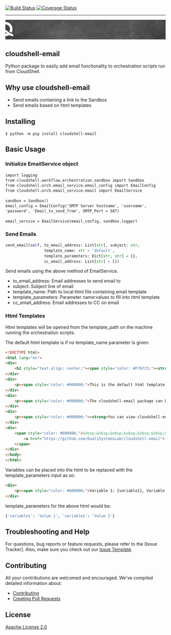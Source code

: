 [![Build Status](https://travis-ci.org/QualiSystemsLab/cloudshell-email.svg?branch=master)](https://travis-ci.org/QualiSystems/cloudshell-email) [![Coverage Status](https://coveralls.io/repos/github/QualiSystemsLab/cloudshell-email/badge.svg?branch=master)](https://coveralls.io/github/QualiSystemsLab/cloudshell-email?branch=master)

---

![quali](quali.png)

## cloudshell-email
Python package to easily add email functionality to orchestration scripts run from CloudShell.

## Why use cloudshell-email
- Send emails containing a link to the Sandbox
- Send emails based on html templates

## Installing
    $ python -m pip install cloudshell-email

## Basic Usage
### Initialize EmailService object
```
import logging
from cloudshell.workflow.orchestration.sandbox import Sandbox
from cloudshell.orch.email_service.email_config import EmailConfig
from cloudshell.orch.email_service.email import EmailService

sandbox = Sandbox()
email_config = EmailConfig('SMTP Server hostname', 'username', 'password', 'Email_to_send_from', SMTP_Port = 587)

email_service = EmailService(email_config, sandbox.logger)
```

### Send Emails
```python
send_email(self, to_email_address: List[str], subject: str,
                 template_name: str = 'default',
                 template_parameters: Dict[str, str] = {},
                 cc_email_address: List[str] = [])
```
Send emails using the above method of EmailService.

- to_email_address: Email addresses to send email to
- subject: Subject line of email
- template_name: Path to local html file containing email template
- template_parameters: Parameter name:values to fill into html template
- cc_email_address: Email addresses to CC on email

### Html Templates
Html templates will be opened from the template_path on the machine running the orchestration scripts.

The default html template is if no template_name parameter is given:
```html
<!DOCTYPE html>
<html lang="en">
<div>
    <h2 style="text-align: center;"><span style="color: #F76723;"><strong>Welcome to cloudshell-email</strong></span></h2>
</div>
<div>
    <p><span style="color: #000000;">This is the default html template using the cloudshell-email package.</span></p>
</div>
<div>
    <p><span style="color: #000000;">The cloudshell-email package can be used to send emails to users from orchestration scripts.</span></p>
</div>
<div>
    <p><span style="color: #000000;"><strong>You can view cloudshell-email usage guide here:</strong></span></p>
</div>
<div>
    <span style="color: #000000;">&nbsp;&nbsp;&nbsp;&nbsp;&nbsp;&nbsp;&nbsp;&nbsp;&nbsp;&nbsp;&nbsp;&nbsp;&nbsp;&nbsp;&nbsp;
        <a href="https://github.com/QualiSystemsLab/cloudshell-email"> Github Repo </a>
    </span>
</div>
</body>
</html>
```

Variables can be placed into the html to be replaced with the template_parameters input as so:
```html
<div>
    <p><span style="color: #000000;">Variable 1: {variable1}, Variable 2: {variable2}.</span></p>
</div>
```

template_parameters for the above html would be:
```python
{'variable1': 'Value 1', 'variable2': 'Value 2'}
```

## Troubleshooting and Help

For questions, bug reports or feature requests, please refer to the [Issue Tracker]. Also, make sure you check out our [Issue Template](.github/issue_template.md).

## Contributing


All your contributions are welcomed and encouraged.  We've compiled detailed information about:

* [Contributing](.github/contributing.md)
* [Creating Pull Requests](.github/pull_request_template.md)


## License
[Apache License 2.0](https://github.com/QualiSystems/shellfoundry/blob/master/LICENSE)